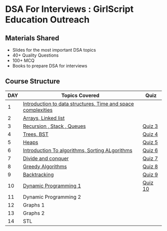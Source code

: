 # DSA For Interviews : GirlScript Education Outreach

## Materials Shared
* Slides for the most important DSA topics
* 40+ Quality Questions
* 100+ MCQ
* Books to prepare DSA for interviews

## Course Structure

DAY | Topics Covered |  Quiz
--- | --- | ---
1 | [Introduction to data structures, Time and space complexities](https://github.com/py93/DSA-for-Interviews-GirlScript-EOP/tree/master/Day%201) |
2 | [Arrays, Linked list](https://github.com/py93/DSA-for-Interviews-GirlScript-EOP/tree/master/Day%202) |
3 | [Recursion , Stack , Queues](https://github.com/py93/DSA-for-Interviews-GirlScript-EOP/tree/master/Day%203 ) | [Quiz 3](https://forms.gle/z4NxFQKZKzvmVHvZ8)
4 | [Trees, BST](https://github.com/py93/DSA-for-Interviews-GirlScript-EOP/tree/master/Day%204) |[Quiz 4](https://forms.gle/EzCoSZ2YMji5msMF6)
5 | [Heaps](https://github.com/py93/DSA-for-Interviews-GirlScript-EOP/tree/master/Day%205) | [Quiz 5](https://forms.gle/m1a7Le8DYXy8Sxbi8)
6 | [Introduction To algorithms, Sorting ALgorithms ](https://github.com/py93/DSA-for-Interviews-GirlScript-EOP/tree/master/Day%206 ) | [Quiz 6](https://forms.gle/k8bFPqiGBhgcEfFF8)
7 | [Divide and conquer ](https://github.com/py93/DSA-for-Interviews-GirlScript-EOP/tree/master/Day%207) | [Quiz 7](https://forms.gle/aRVxwUMHGLGNBgtK9)
8 | [Greedy Algorithms ](https://github.com/py93/DSA-for-Interviews-GirlScript-EOP/tree/master/Day%208) | [Quiz 8](https://forms.gle/sds8ivs7nJAL9J8cA)
9 | [Backtracking ](https://github.com/py93/DSA-for-Interviews-GirlScript-EOP/tree/master/Day%209) | [Quiz 9](https://forms.gle/oTwnCsKhtj6YV57t9)
10 | [Dynamic Programming 1 ](https://github.com/py93/DSA-for-Interviews-GirlScript-EOP/tree/master/Day%2010-11) | [Quiz 10](https://forms.gle/YiRxRzx6KSHE5oW56)
11 | Dynamic Programming 2  |
12 | Graphs 1 | 
13 | Graphs 2 |
14 | STL |
 
